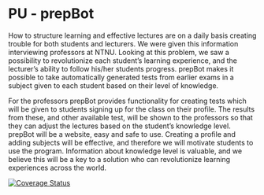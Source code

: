 # PU - prepBot
How to structure learning and effective lectures are on a daily basis creating trouble for both students and lecturers. We were given this information interviewing professors at NTNU. Looking at this problem, we saw a possibility to revolutionize each student’s learning experience, and the lecturer’s ability to follow his/her students progress. prepBot makes it possible to take automatically generated tests from earlier exams in a subject given to each student based on their level of knowledge. 

For the professors prepBot provides functionality for creating tests which will be given to students signing up for the class on their profile. The results from these, and other available test, will be shown to the professors so that they can adjust the lectures based on the student’s knowledge level. prepBot will be a website, easy and safe to use. Creating a profile and adding subjects will be effective, and therefore we will motivate students to use the program. Information about knowledge level is valuable, and we believe this will be a key to a solution who can revolutionize learning experiences across the world. 

[![Coverage Status](https://coveralls.io/repos/github/mariaronning/pu/badge.svg?branch=master)](https://coveralls.io/github/mariaronning/pu?branch=master)

